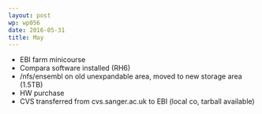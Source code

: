 ```yaml
---
layout: post
wp: wp056
date: 2016-05-31
title: May
---
```


- EBI farm minicourse
- Compara software installed (RH6)
- /nfs/ensembl on old unexpandable area, moved to new storage area (1.5TB)
- HW purchase
- CVS transferred from cvs.sanger.ac.uk to EBI (local co, tarball available)


